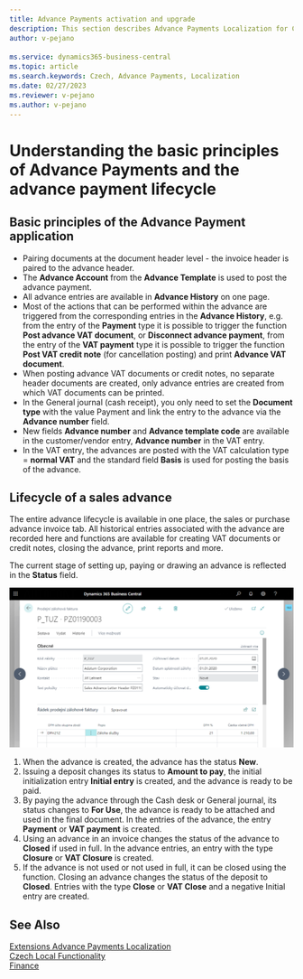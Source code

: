 ```yaml
---
title: Advance Payments activation and upgrade
description: This section describes Advance Payments Localization for Czech extension functionality.
author: v-pejano

ms.service: dynamics365-business-central
ms.topic: article
ms.search.keywords: Czech, Advance Payments, Localization
ms.date: 02/27/2023
ms.reviewer: v-pejano
ms.author: v-pejano
---
```


# Understanding the basic principles of Advance Payments and the advance payment lifecycle

## Basic principles of the Advance Payment application

 - Pairing documents at the document header level - the invoice header is paired to the advance header.
 - The **Advance Account** from the **Advance Template** is used to post the advance payment.
 - All advance entries are available in **Advance History** on one page.
 - Most of the actions that can be performed within the advance are triggered from the corresponding entries in the **Advance History**, e.g. from the entry of the **Payment** type it is possible to trigger the function **Post advance VAT document**, or **Disconnect advance payment**, from the entry of the **VAT payment** type it is possible to trigger the function **Post VAT credit note** (for cancellation posting) and print **Advance VAT document**.
 - When posting advance VAT documents or credit notes, no separate header documents are created, only advance entries are created from which VAT documents can be printed.
 - In the General journal (cash receipt), you only need to set the **Document type** with the value Payment and link the entry to the advance via the **Advance number** field.
 - New fields **Advance number** and **Advance template code** are available in the customer/vendor entry, **Advance number** in the VAT entry.
 - In the VAT entry, the advances are posted with the VAT calculation type = **normal VAT** and the standard field **Basis** is used for posting the basis of the advance.
 
## Lifecycle of a sales advance

The entire advance lifecycle is available in one place, the sales or purchase advance invoice tab. All historical entries associated with the advance are recorded here and functions are available for creating VAT documents or credit notes, closing the advance, print reports and more.

The current stage of setting up, paying or drawing an advance is reflected in the **Status** field.

![Advance Payments Principes](Media/adv-payments-principes.png)

1.	When the advance is created, the advance has the status **New**.
2.	Issuing a deposit changes its status to **Amount to pay**, the initial initialization entry **Initial entry** is created, and the advance is ready to be paid.
3.	By paying the advance through the Cash desk or General journal, its status changes to **For Use**, the advance is ready to be attached and used in the final document. In the entries of the advance, the entry **Payment** or **VAT payment** is created.
4.	Using an advance in an invoice changes the status of the advance to **Closed** if used in full. In the advance entries, an entry with the type **Closure** or **VAT Closure** is created.
5.	If the advance is not used or not used in full, it can be closed using the function. Closing an advance changes the status of the deposit to **Closed**. Entries with the type **Close** or **VAT Close** and a negative Initial entry are created.

## See Also

[Extensions Advance Payments Localization](ui-extensions-advance-payments-localization-cz.md)  
[Czech Local Functionality](czech-local-functionality.md)  
[Finance](../../finance.md)
